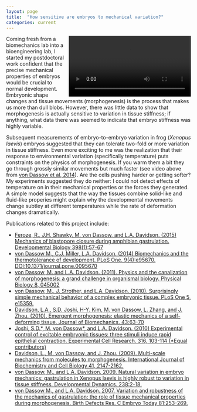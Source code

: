 ```yaml
---
layout: page
title:  "How sensitive are embryos to mechanical variation?"
categories: current
---
```


<video src="https://s3-eu-west-1.amazonaws.com/ppreviews-plos-725668748/1476191/video_preview.mp4" type="video/mp4" preload="auto" style="float:right; width:66%" alt="Frog gastrulation at different temperatures" controls></video>
Coming fresh from a biomechanics lab into a bioengineering lab, I started my postdoctoral work confident that the precise mechanical properties of embryos would be crucial to normal development. Embryonic shape changes and tissue movements (morphogenesis) is the process that makes us more than dull blobs. However, there was little data to show that morphogenesis is actually sensitive to variation in tissue stiffness; if anything, what data there was seemed to indicate that embryo stiffness was highly variable. 

Subsequent measurements of embryo-to-embryo variation in frog (*Xenopus laevis*) embryos suggested that they can tolerate two-fold or more variation in tissue stiffness. Even more exciting to me was the realization that their response to environmental variation (specifically temperature) puts constraints on the physics of morphogenesis. If you warm them a bit they go through grossly similar movements but much faster (see video above from <a href="http://journals.plos.org/plosone/article?id=10.1371/journal.pone.0095670">von Dassow et al, 2014</a>). Are the cells pushing harder or getting softer? My experiments suggested they do neither: I could not detect effects of temperature on in their mechanical properties or the forces they generated. A simple model suggests that the way the tissues combine solid-like and fluid-like properies might explain why the developmental movements change subtley at different temperatures while the rate of deformation changes dramatically.

Publications related to this project include: 

<ul>
<li>
<a href="https://www.sciencedirect.com/science/article/pii/S0012160614005880">
Feroze, R., J.H. Shawky, M. von Dassow, and L.A. Davidson. (2015) Mechanics of blastopore
closure during amphibian gastrulation. Developmental Biology 398(1):57-67
</a>
</li>
<li>
<a href="http://journals.plos.org/plosone/article?id=10.1371/journal.pone.0095670">
von Dassow M., C.J. Miller, L.A. Davidson. (2014) Biomechanics and the thermotolerance of
development. PLoS One. 9(4):e95670. DOI:10.1371/journal.pone.0095670
</a>
</li>
<li>
<a href="https://www.ncbi.nlm.nih.gov/pmc/articles/PMC3200556/">
von Dassow, M. and L.A. Davidson. (2011). Physics and the canalization of morphogenesis: a
grand challenge in organismal biology. Physical Biology 8, 045002
</a>
</li>
<li>
<a href="http://journals.plos.org/plosone/article?id=10.1371/journal.pone.0015359">
von Dassow, M., J. Strother, and L.A. Davidson. (2010). Surprisingly simple mechanical
behavior of a complex embryonic tissue. PLoS One 5, e15359.
</a>
</li>
<li>
<a href="https://www.ncbi.nlm.nih.gov/pmc/articles/PMC2813421/">
Davidson, L.A., S.D. Joshi, H-Y. Kim, M. von Dassow, L. Zhang, and J. Zhou. (2010).
Emergent morphogenesis: elastic mechanics of a self-deforming tissue. Journal of
Biomechanics. 43:63-70
</a>
</li>
<li>
<a href="https://www.ncbi.nlm.nih.gov/pmc/articles/PMC2789981/">
Joshi, S.D.*, M. von Dassow*, and L.A. Davidson. (2010) Experimental control of excitable
embryonic tissues: three stimuli induce rapid epithelial contraction. Experimental Cell
Research. 316, 103-114 (*Equal contributors)
</a>
</li>
<li>
<a href="https://www.ncbi.nlm.nih.gov/pmc/articles/PMC2753763/">
Davidson, L., M. von Dassow, and J. Zhou. (2009). Multi-scale mechanics from molecules to
morphogenesis. International Journal of Biochemistry and Cell Biology 41, 2147-2162.
</a>
</li>
<li>
<a href="http://onlinelibrary.wiley.com/doi/10.1002/dvdy.21809/full">
von Dassow, M., and L.A. Davidson. 2009. Natural variation in embryo mechanics:
gastrulation in Xenopus laevis is highly robust to variation in tissue stiffness. Developmental
Dynamics. 238:2-18.
</a>
</li>
<li>
<a href="http://onlinelibrary.wiley.com/doi/10.1002/bdrc.20108/full">
von Dassow M., and L.A. Davidson. 2007. Variation and robustness of the mechanics of
gastrulation: the role of tissue mechanical properties during morphogenesis. Birth Defects Res.
C Embryo Today 81:253-269.
</a>
</li>
</ul>


